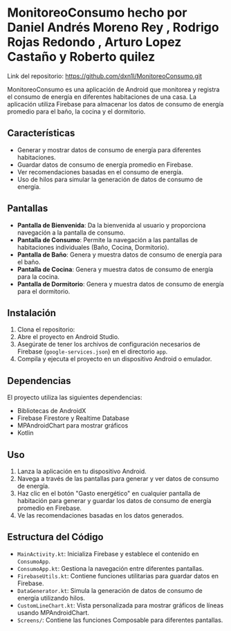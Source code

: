 # MonitoreoConsumo hecho por Daniel Andrés Moreno Rey , Rodrigo Rojas Redondo , Arturo Lopez Castaño y Roberto quilez

Link del repositorio: https://github.com/dxn1l/MonitoreoConsumo.git

MonitoreoConsumo es una aplicación de Android que monitorea y registra el consumo de energía en diferentes habitaciones de una casa. La aplicación utiliza Firebase para almacenar los datos de consumo de energía promedio para el baño, la cocina y el dormitorio.

## Características

- Generar y mostrar datos de consumo de energía para diferentes habitaciones.
- Guardar datos de consumo de energía promedio en Firebase.
- Ver recomendaciones basadas en el consumo de energía.
- Uso de hilos para simular la generación de datos de consumo de energía.

## Pantallas

- **Pantalla de Bienvenida**: Da la bienvenida al usuario y proporciona navegación a la pantalla de consumo.
- **Pantalla de Consumo**: Permite la navegación a las pantallas de habitaciones individuales (Baño, Cocina, Dormitorio).
- **Pantalla de Baño**: Genera y muestra datos de consumo de energía para el baño.
- **Pantalla de Cocina**: Genera y muestra datos de consumo de energía para la cocina.
- **Pantalla de Dormitorio**: Genera y muestra datos de consumo de energía para el dormitorio.

## Instalación

1. Clona el repositorio:
2. Abre el proyecto en Android Studio.
3. Asegúrate de tener los archivos de configuración necesarios de Firebase (`google-services.json`) en el directorio `app`.
4. Compila y ejecuta el proyecto en un dispositivo Android o emulador.

## Dependencias

El proyecto utiliza las siguientes dependencias:

- Bibliotecas de AndroidX
- Firebase Firestore y Realtime Database
- MPAndroidChart para mostrar gráficos
- Kotlin

## Uso

1. Lanza la aplicación en tu dispositivo Android.
2. Navega a través de las pantallas para generar y ver datos de consumo de energía.
3. Haz clic en el botón "Gasto energético" en cualquier pantalla de habitación para generar y guardar los datos de consumo de energía promedio en Firebase.
4. Ve las recomendaciones basadas en los datos generados.

## Estructura del Código

- `MainActivity.kt`: Inicializa Firebase y establece el contenido en `ConsumoApp`.
- `ConsumoApp.kt`: Gestiona la navegación entre diferentes pantallas.
- `FirebaseUtils.kt`: Contiene funciones utilitarias para guardar datos en Firebase.
- `DataGenerator.kt`: Simula la generación de datos de consumo de energía utilizando hilos.
- `CustomLineChart.kt`: Vista personalizada para mostrar gráficos de líneas usando MPAndroidChart.
- `Screens/`: Contiene las funciones Composable para diferentes pantallas.

